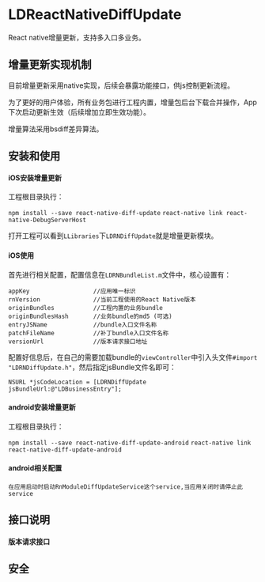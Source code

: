 # LDReactNativeDiffUpdate
React native增量更新，支持多入口多业务。

## 增量更新实现机制

目前增量更新采用native实现，后续会暴露功能接口，供js控制更新流程。

为了更好的用户体验，所有业务包进行工程内置，增量包后台下载合并操作，App下次启动更新生效（后续增加立即生效功能）。

增量算法采用bsdiff差异算法。

## 安装和使用

#### iOS安装增量更新

工程根目录执行：

`npm install --save react-native-diff-update`
`react-native link react-native-DebugServerHost`

打开工程可以看到`LLibraries`下`LDRNDiffUpdate`就是增量更新模块。


#### iOS使用

首先进行相关配置，配置信息在`LDRNBundleList.m`文件中，核心设置有：

```
appKey   				//应用唯一标识
rnVersion 				//当前工程使用的React Native版本
originBundles 			//工程内置的业务bundle
originBundlesHash		//业务bundle的md5 (可选)
entryJSName				//bundle入口文件名称
patchFileName			//补丁bundle入口文件名称
versionUrl				//版本请求接口地址
```

配置好信息后，在自己的需要加载bundle的`viewController`中引入头文件`#import "LDRNDiffUpdate.h"`，然后指定jsBundle文件名即可：

```OC
NSURL *jsCodeLocation = [LDRNDiffUpdate jsBundleUrl:@"LDBusinessEntry"];
```


#### android安装增量更新
工程根目录执行：

`npm install --save react-native-diff-update-android`
`react-native link react-native-diff-update-android`

#### android相关配置
`在应用启动时启动RnModuleDiffUpdateService这个service,当应用关闭时请停止此service`

## 接口说明

#### 版本请求接口

## 安全



